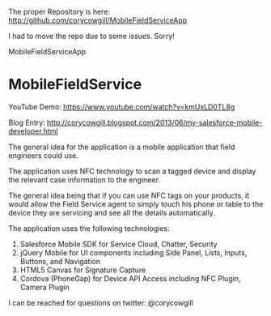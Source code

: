 The proper Repository is here: http://github.com/corycowgill/MobileFieldServiceApp

I had to move the repo due to some issues. Sorry!






MobileFieldServiceApp


MobileFieldService
==================

YouTube Demo: https://www.youtube.com/watch?v=kmUxLD0TL8g

Blog Entry: http://corycowgill.blogspot.com/2013/06/my-salesforce-mobile-developer.html

The general idea for the application is a mobile application that field engineers could use. 

The application uses NFC technology to scan a tagged device and display the relevant case information to the engineer. 

The general idea being that if you can use NFC tags on your products, it would allow the Field Service agent to simply touch his phone or table to the device they are servicing and see all the details automatically.

The application uses the following technologies:

1. Salesforce Mobile SDK for Service Cloud, Chatter, Security
2. jQuery Mobile for UI components including Side Panel, Lists, Inputs, Buttons, and Navigation
3. HTML5 Canvas for Signature Capture
4. Cordova (PhoneGap) for Device API Access including NFC Plugin, Camera Plugin


I can be reached for questions on twitter: @corycowgill


